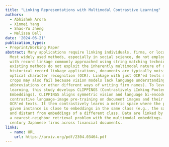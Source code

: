 ```yaml
---
title: "Linking Representations with Multimodal Contrastive Learning"
authors:
  - Abhishek Arora
  - Xinmei Yang
  - Shao-Yu Jheng
  - Melissa Dell
date: '2024-06-21'
publication_types:
- Preprint/Working Paper
abstract: Many applications require linking individuals, firms, or locations across datasets.
  Most widely used methods, especially in social science, do not employ deep learning,
  with record linkage commonly approached using string matching techniques. Moreover,
  existing methods do not exploit the inherently multimodal nature of documents. In
  historical record linkage applications, documents are typically noisily transcribed by
  optical character recognition (OCR). Linkage with just OCR'ed texts may fail due to noise, whereas linkage with just image
  crops may also fail because vision models lack language understanding (e.g., of
  abbreviations or other different ways of writing firm names). To leverage multimodal
  learning, this study develops CLIPPINGS (Contrastively LInking Pooled Pre-trained
  Embeddings). CLIPPINGS aligns symmetric vision and language bi-encoders, through
  contrastive language-image pre-training on document images and their corresponding
  OCR'ed texts. It then contrastively learns a metric space where the pooled image-text embedding for a
  given instance is close to embeddings in the same class (e.g., the same firm or location)
  and distant from embeddings of a different class. Data are linked by treating linkage as
  a nearest-neighbor retrieval problem with the multimodal embeddings. CLIPPINGS outperforms widely used string matching methods by a wide margin in linking mid-20th
  century Japanese firms across financial documents.
links:
  - name: URL
    url: https://arxiv.org/pdf/2304.03464.pdf
---
```

